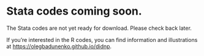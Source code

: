 # Stata codes coming soon. 

The Stata codes are not yet ready for download. Please check back later.

If you’re interested in the R codes, you can find information and illustrations at https://olegbadunenko.github.io/didnp.
